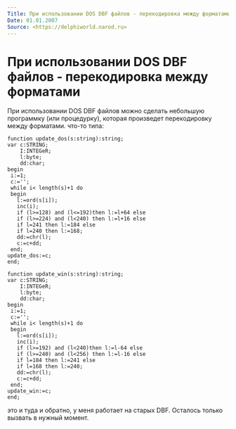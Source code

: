 ```yaml
---
Title: При использовании DOS DBF файлов - перекодировка между форматами
Date: 01.01.2007
Source: <https://delphiworld.narod.ru>
---
```



При использовании DOS DBF файлов - перекодировка между форматами
=================================================================

При использовании DOS DBF файлов можно сделать небольшую программку (или
процедурку), которая произведет перекодировку между форматами. что-то
типа:

    function update_dos(s:string):string;
    var c:STRING;
        I:INTEGeR;
        l:byte;
        dd:char;
    begin
     i:=1;
     c:='';
     while i< length(s)+1 do
     begin
       l:=ord(s[i]);
       inc(i);
       if (l>=128) and (l<=192)then l:=l+64 else
       if (l>=224) and (l<240) then l:=l+16 else
       if l=241 then l:=184 else
       if l=240 then l:=168;
       dd:=chr(l);
       c:=c+dd;
     end;
    update_dos:=c;
    end;
     
    function update_win(s:string):string;
    var c:STRING;
        I:INTEGeR;
        l:byte;
        dd:char;
    begin
     i:=1;
     c:='';
     while i< length(s)+1 do
     begin
       l:=ord(s[i]);
       inc(i);
       if (l>=192) and (l<240)then l:=l-64 else
       if (l>=240) and (l<256) then l:=l-16 else
       if l=184 then l:=241 else    
       if l=168 then l:=240;
       dd:=chr(l);
       c:=c+dd;
     end;
    update_win:=c;
    end;

это и туда и обратно, у меня работает на старых DBF. Осталось только
вызвать в нужный момент.

